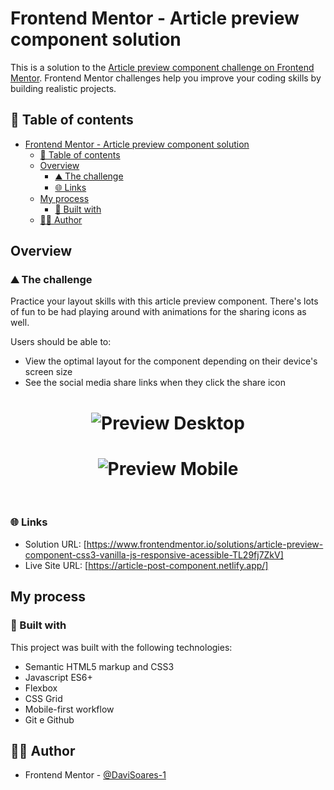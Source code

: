 # Frontend Mentor - Article preview component solution

This is a solution to the [Article preview component challenge on Frontend Mentor](https://www.frontendmentor.io/challenges/article-preview-component-dYBN_pYFT). Frontend Mentor challenges help you improve your coding skills by building realistic projects. 

## 📑 Table of contents

- [Frontend Mentor - Article preview component solution](#frontend-mentor---article-preview-component-solution)
  - [📑 Table of contents](#-table-of-contents)
  - [Overview](#overview)
    - [⛰️ The challenge](#️-the-challenge)
    - [🌐 Links](#-links)
  - [My process](#my-process)
    - [🚀 Built with](#-built-with)
  - [👨‍💻 Author](#-author)

## Overview

### ⛰️ The challenge

Practice your layout skills with this article preview component. There's lots of fun to be had playing around with animations for the sharing icons as well.

Users should be able to:

- View the optimal layout for the component depending on their device's screen size
- See the social media share links when they click the share icon

<h1 align="center">
    <img alt="Preview Desktop" title="Preview Desktop" src="https://github.com/DaviSoares-1/FrontendMentor-Challenges-Newbie/blob/main/10%23-Article-preview-component/.github/screenshot-desktop.png" />
</h1>

<h1 align="center">
    <img alt="Preview Mobile" title="Preview Mobile" src="https://github.com/DaviSoares-1/FrontendMentor-Challenges-Newbie/blob/main/10%23-Article-preview-component/.github/screenshot-mobile.png" />
</h1>

<br>

### 🌐 Links

- Solution URL: [https://www.frontendmentor.io/solutions/article-preview-component-css3-vanilla-js-responsive-acessible-TL29fj7ZkV]
- Live Site URL: [https://article-post-component.netlify.app/]

## My process

### 🚀 Built with

This project was built with the following technologies:

- Semantic HTML5 markup and CSS3
- Javascript ES6+
- Flexbox
- CSS Grid
- Mobile-first workflow
- Git e Github

## 👨‍💻 Author

- Frontend Mentor - [@DaviSoares-1](https://www.frontendmentor.io/profile/DaviSoares-1)
